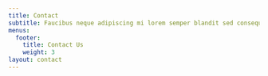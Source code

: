 ```yaml
---
title: Contact
subtitle: Faucibus neque adipiscing mi lorem semper blandit sed consequat
menus:
  footer:
    title: Contact Us
    weight: 3
layout: contact
---
```

